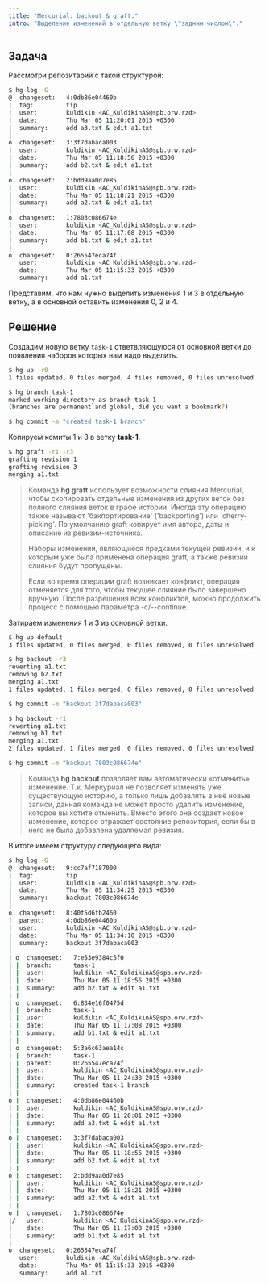 ```yaml
---
title: "Mercurial: backout & graft."
intro: "Выделение изменений в отдельную ветку \"задним числом\"."
---
```


## Задача

Рассмотри репозитарий с такой структурой:

```bash
$ hg log -G
@  changeset:   4:0db86e04460b
|  tag:         tip
|  user:        kuldikin <AC_KuldikinAS@spb.orw.rzd>
|  date:        Thu Mar 05 11:20:01 2015 +0300
|  summary:     add a3.txt & edit a1.txt
|
o  changeset:   3:3f7dabaca003
|  user:        kuldikin <AC_KuldikinAS@spb.orw.rzd>
|  date:        Thu Mar 05 11:18:56 2015 +0300
|  summary:     add b2.txt & edit a1.txt
|
o  changeset:   2:bdd9aa0d7e85
|  user:        kuldikin <AC_KuldikinAS@spb.orw.rzd>
|  date:        Thu Mar 05 11:18:21 2015 +0300
|  summary:     add a2.txt & edit a1.txt
|
o  changeset:   1:7803c086674e
|  user:        kuldikin <AC_KuldikinAS@spb.orw.rzd>
|  date:        Thu Mar 05 11:17:08 2015 +0300
|  summary:     add b1.txt & edit a1.txt
|
o  changeset:   0:265547eca74f
   user:        kuldikin <AC_KuldikinAS@spb.orw.rzd>
   date:        Thu Mar 05 11:15:33 2015 +0300
   summary:     add a1.txt
```

Представим, что нам нужно выделить изменения 1 и 3 в отдельную ветку, а в основной оставить изменения 0, 2 и 4.

## Решение

Создадим новую ветку `task-1` ответвляющуюся от основной ветки до появления наборов которых нам надо выделить.

```bash
$ hg up -r0
1 files updated, 0 files merged, 4 files removed, 0 files unresolved

$ hg branch task-1
marked working directory as branch task-1
(branches are permanent and global, did you want a bookmark?)

$ hg commit -m "created task-1 branch"
```

Копируем комиты 1 и 3 в ветку **task-1**.

```bash
$ hg graft -r1 -r3
grafting revision 1
grafting revision 3
merging a1.txt
```
	
> Команда **hg graft** использует возможности слияния Mercurial, чтобы скопировать
> отдельные изменения из других веток без полного слияния веток в графе
> истории. Иногда эту операцию также называют 'бэкпортирование'
> ('backporting') или 'cherry-picking'. По умолчанию graft копирует имя
> автора, даты и описание из ревизии-источника.
> 
> Наборы изменений, являющиеся предками текущей ревизии, и к которым уже
> была применена операция graft, а также ревизии слияния будут пропущены.
> 	
> Если во время операции graft возникает конфликт, операция отменяется для
> того, чтобы текущее слияние было завершено вручную. После разрешения всех
> конфликтов, можно продолжить процесс с помощью параметра -c/--continue.

Затираем изменения 1 и 3 из основной ветки.

```bash
$ hg up default
3 files updated, 0 files merged, 0 files removed, 0 files unresolved

$ hg backout -r3
reverting a1.txt
removing b2.txt
merging a1.txt
1 files updated, 1 files merged, 0 files removed, 0 files unresolved

$ hg commit -m "backout 3f7dabaca003"

$ hg backout -r1
reverting a1.txt
removing b1.txt
merging a1.txt
2 files updated, 1 files merged, 0 files removed, 0 files unresolved

$ hg commit -m "backout 7803c086674e"
```

> Команда **hg backout** позволяет вам автоматически «отменить» изменение. Т.к. Меркуриал не позволяет изменять уже существующую историю, 
> а только лишь добавлять в неё новые записи, данная команда не может просто удалить изменение, которое вы хотите отменить. Вместо этого она создает новое изменение, которое отражает состояние репозитория, если бы в него не была добавлена удаляемая ревизия.

В итоге имеем структуру следующего вида:

```bash
$ hg log -G
@  changeset:   9:cc7af7187000
|  tag:         tip
|  user:        kuldikin <AC_KuldikinAS@spb.orw.rzd>
|  date:        Thu Mar 05 11:34:25 2015 +0300
|  summary:     backout 7803c086674e
|
o  changeset:   8:40f5d6fb2460
|  parent:      4:0db86e04460b
|  user:        kuldikin <AC_KuldikinAS@spb.orw.rzd>
|  date:        Thu Mar 05 11:34:10 2015 +0300
|  summary:     backout 3f7dabaca003
|
| o  changeset:   7:e53e9384c5f0
| |  branch:      task-1
| |  user:        kuldikin <AC_KuldikinAS@spb.orw.rzd>
| |  date:        Thu Mar 05 11:18:56 2015 +0300
| |  summary:     add b2.txt & edit a1.txt
| |
| o  changeset:   6:834e16f0475d
| |  branch:      task-1
| |  user:        kuldikin <AC_KuldikinAS@spb.orw.rzd>
| |  date:        Thu Mar 05 11:17:08 2015 +0300
| |  summary:     add b1.txt & edit a1.txt
| |
| o  changeset:   5:3a6c63aea14c
| |  branch:      task-1
| |  parent:      0:265547eca74f
| |  user:        kuldikin <AC_KuldikinAS@spb.orw.rzd>
| |  date:        Thu Mar 05 11:24:38 2015 +0300
| |  summary:     created task-1 branch
| |
o |  changeset:   4:0db86e04460b
| |  user:        kuldikin <AC_KuldikinAS@spb.orw.rzd>
| |  date:        Thu Mar 05 11:20:01 2015 +0300
| |  summary:     add a3.txt & edit a1.txt
| |
o |  changeset:   3:3f7dabaca003
| |  user:        kuldikin <AC_KuldikinAS@spb.orw.rzd>
| |  date:        Thu Mar 05 11:18:56 2015 +0300
| |  summary:     add b2.txt & edit a1.txt
| |
o |  changeset:   2:bdd9aa0d7e85
| |  user:        kuldikin <AC_KuldikinAS@spb.orw.rzd>
| |  date:        Thu Mar 05 11:18:21 2015 +0300
| |  summary:     add a2.txt & edit a1.txt
| |
o |  changeset:   1:7803c086674e
|/   user:        kuldikin <AC_KuldikinAS@spb.orw.rzd>
|    date:        Thu Mar 05 11:17:08 2015 +0300
|    summary:     add b1.txt & edit a1.txt
|
o  changeset:   0:265547eca74f
   user:        kuldikin <AC_KuldikinAS@spb.orw.rzd>
   date:        Thu Mar 05 11:15:33 2015 +0300
   summary:     add a1.txt
```